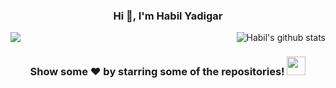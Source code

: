 <h3 align="center">Hi 👋, I'm Habil Yadigar</h3>

<p align="left">
<a href="https://github.com/habilyadigar">
<img align="center" src="https://github-readme-stats.vercel.app/api/top-langs/?username=habilyadigar&theme=dracula&line_height=10&langs_count=8&layout=compact" />
<img align="right" src="https://github-readme-stats.vercel.app/api?username=habilyadigar&show_icons=true&theme=dracula&line_height=24" alt="Habil's github stats"/>
 </a>
<br>


<h3 align="center">
Show some ❤️ by starring some of the repositories!
<img src="https://emojis.slackmojis.com/emojis/images/1588315024/8823/hyperkitty.gif?1588315024" width="30"></h3>
